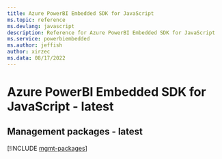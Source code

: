```yaml
---
title: Azure PowerBI Embedded SDK for JavaScript
ms.topic: reference
ms.devlang: javascript
description: Reference for Azure PowerBI Embedded SDK for JavaScript
ms.service: powerbiembedded
ms.author: jeffish
author: xirzec
ms.data: 08/17/2022
---
```

# Azure PowerBI Embedded SDK for JavaScript - latest

## Management packages - latest
[!INCLUDE [mgmt-packages](powerbi-embedded-mgmt-index.md)]